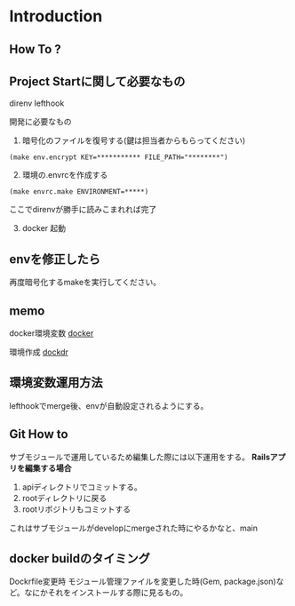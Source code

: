 # Introduction

## How To ?

## Project Startに関して必要なもの

direnv
lefthook

開発に必要なもの

1. 暗号化のファイルを復号する(鍵は担当者からもらってください)

`(make env.encrypt KEY=*********** FILE_PATH="********")`

2. 環境の.envrcを作成する

`(make envrc.make ENVIRONMENT=*****)`

ここでdirenvが勝手に読みこまれれば完了

3. docker 起動

## envを修正したら

再度暗号化するmakeを実行してください。

## memo

docker環境変数
[docker](https://blog.cloud-acct.com/posts/u-env-docker-compose/)

環境作成
[dockdr](https://blog.cloud-acct.com/posts/u-rails-dockerfile)

## 環境変数運用方法

lefthookでmerge後、envが自動設定されるようにする。
## Git How to

サブモジュールで運用しているため編集した際には以下運用をする。
**Railsアプリを編集する場合**

1. apiディレクトリでコミットする。
2. rootディレクトリに戻る
3. rootリポジトリもコミットする

これはサブモジュールがdevelopにmergeされた時にやるかなと、main

## docker buildのタイミング

Dockrfile変更時
モジュール管理ファイルを変更した時(Gem, package.json)など。なにかそれをインストールする際に見るもの。

